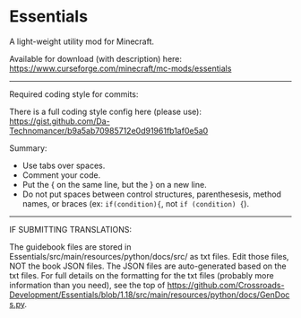 # Essentials

A light-weight utility mod for Minecraft.

Available for download (with description) here: https://www.curseforge.com/minecraft/mc-mods/essentials

---------------------------------

Required coding style for commits:

There is a full coding style config here (please use): https://gist.github.com/Da-Technomancer/b9a5ab70985712e0d91961fb1af0e5a0

Summary:
* Use tabs over spaces.
* Comment your code.
* Put the { on the same line, but the } on a new line.
* Do not put spaces between control structures, parenthesesis, method names, or braces (ex: `if(condition){`, not `if (condition) {`).

---------------------------------

IF SUBMITTING TRANSLATIONS:

The guidebook files are stored in Essentials/src/main/resources/python/docs/src/ as txt files.
Edit those files, NOT the book JSON files. The JSON files are auto-generated based on the txt files. 
For full details on the formatting for the txt files (probably more information than you need), see the top of https://github.com/Crossroads-Development/Essentials/blob/1.18/src/main/resources/python/docs/GenDocs.py. 
